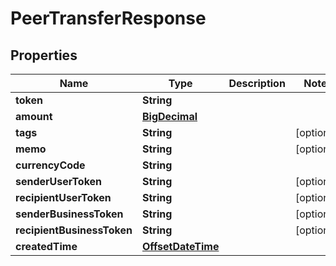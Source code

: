 
# PeerTransferResponse

## Properties
Name | Type | Description | Notes
------------ | ------------- | ------------- | -------------
**token** | **String** |  | 
**amount** | [**BigDecimal**](BigDecimal.md) |  | 
**tags** | **String** |  |  [optional]
**memo** | **String** |  |  [optional]
**currencyCode** | **String** |  | 
**senderUserToken** | **String** |  |  [optional]
**recipientUserToken** | **String** |  |  [optional]
**senderBusinessToken** | **String** |  |  [optional]
**recipientBusinessToken** | **String** |  |  [optional]
**createdTime** | [**OffsetDateTime**](OffsetDateTime.md) |  | 



